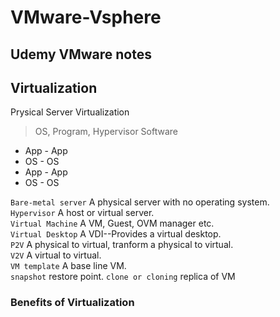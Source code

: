 # VMware-Vsphere
Udemy VMware notes
------------------

## Virtualization

Prysical Server
Virtualization   
> OS, Program, Hypervisor Software

- App  - App
- OS  - OS
- App  - App
- OS  - OS

```Bare-metal server``` A physical server with no operating system.   
```Hypervisor``` A host or virtual server.   
```Virtual Machine``` A VM, Guest, OVM manager etc.   
```Virtual Desktop``` A VDI--Provides a virtual desktop.   
```P2V``` A physical to virtual, tranform a physical to virtual.   
```V2V``` A virtual to virtual.   
```VM template``` A base line VM.   
```snapshot```   restore point.
```clone or cloning``` replica of VM

### Benefits of Virtualization

